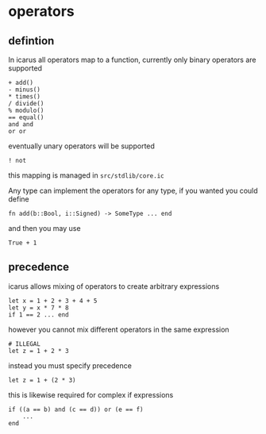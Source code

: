 operators
=========

defintion
---------

In icarus all operators map to a function,
currently only binary operators are supported

    + add()
    - minus()
    * times()
    / divide()
    % modulo()
    == equal()
    and and
    or or


eventually unary operators will be supported

    ! not

this mapping is managed in `src/stdlib/core.ic`


Any type can implement the operators for any type,
if you wanted you could define

    fn add(b::Bool, i::Signed) -> SomeType ... end

and then you may use

    True + 1


precedence
----------


icarus allows mixing of operators to create arbitrary expressions

    let x = 1 + 2 + 3 + 4 + 5
    let y = x * 7 * 8
    if 1 == 2 ... end

however you cannot mix different operators in the same expression

    # ILLEGAL
    let z = 1 + 2 * 3

instead you must specify precedence

    let z = 1 + (2 * 3)

this is likewise required for complex if expressions

    if ((a == b) and (c == d)) or (e == f)
        ...
    end


